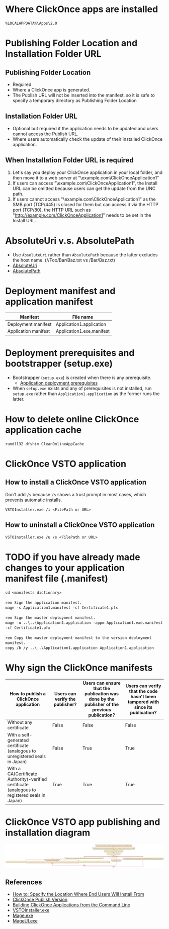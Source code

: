 # Where ClickOnce apps are installed
```batch
%LOCALAPPDATA%\Apps\2.0
```

# Publishing Folder Location and Installation Folder URL

## Publishing Folder Location
* Required
* Where a ClickOnce app is generated.
* The Publish URL will not be inserted into the manifest, so it is safe to specify a temporary directory as Publishing Folder Location

## Installation Folder URL
* Optional but required if the application needs to be updated and users cannot access the Publish URL.
* Where users automatically check the update of their installed ClickOnce application.

## When Installation Folder URL is required
1. Let's say you deploy your ClickOnce application in your local folder, and then move it to a web server at "\\example.com\ClickOnceApplication1"
2. If users can access "\\example.com\ClickOnceApplication1", the Install URL can be omitted because users can get the update from the UNC path.
3. If users cannot access "\\example.com\ClickOnceApplication1" as the SMB port (TCP/445) is closed for them but can access it via the HTTP port (TCP/80), the HTTP URL such as "http://example.com/ClickOnceApplication1" needs to be set in the Install URL.

# AbsoluteUri v.s. AbsolutePath
* Use `AbsoluteUri` rather than `AbsolutePath` because the latter excludes the host name. (//Foo/Bar/Baz.txt vs /Bar/Baz.txt)
* [AbsoluteUri](https://docs.microsoft.com/dotnet/api/system.uri.absoluteuri)
* [AbsolutePath](https://docs.microsoft.com/dotnet/api/system.uri.absolutepath)

# Deployment manifest and application manifest
Manifest|File name
---|---
Deployment manifest|Application1.application
Application manifest|Application1.exe.manifest

# Deployment prerequisites and bootstrapper (setup.exe)
* Bootstrapper (`setup.exe`) is created when there is any prerequisite.
  * [Application deployment prerequisites](https://docs.microsoft.com/visualstudio/deployment/application-deployment-prerequisites)
* When `setup.exe` exists and any of prerequisites is not installed, run `setup.exe` rather than `Application1.application` as the former runs the latter.

# How to delete online ClickOnce application cache
```batch
rundll32 dfshim CleanOnlineAppCache
```

# ClickOnce VSTO application
## How to install a ClickOnce VSTO application
Don't add `/s` because `/s` shows a trust prompt in most cases, which prevents automatic installs.
```batch
VSTOInstaller.exe /i <FilePath or URL>
```

## How to uninstall a ClickOnce VSTO application
```batch
VSTOInstaller.exe /u /s <FilePath or URL>
```

# TODO if you have already made changes to your application manifest file (.manifest)
```batch
cd <manifests dictionary>

rem Sign the application manifest.
mage -s Application1.manifest -cf Certificate1.pfx

rem Sign the master deployment manifest.
mage -u ..\..\Application1.application -appm Application1.exe.manifest -cf Certificate1.pfx

rem Copy the master deployment manifest to the version deployment manifest.
copy /b /y ..\..\Application1.application Application1.application
```

# Why sign the ClickOnce manifests
How to publish a ClickOnce application|Users can verify the publisher?|Users can ensure that the publication was done by the publisher of the previous publication?|Users can verify that the code hasn't been tampered with since its publication?
---|---|---|---
Without any certificate|False|False|False
With a self-generated certificate (analogous to unregistered seals in Japan)|False|True|True
With a CA(Certificate Authority)-verified certificate (analogous to registered seals in Japan)|True|True|True

# ClickOnce VSTO app publishing and installation diagram
![](https://raw.githubusercontent.com/tatsuya-fujisaki/csharp-cheat-sheet/master/Resources/ClickOnceVSTOAppPublishInstall.png)

## References
* [How to: Specify the Location Where End Users Will Install From](https://docs.microsoft.com/en-us/visualstudio/deployment/how-to-specify-the-location-where-end-users-will-install-from)
* [ClickOnce Publish Version](https://docs.microsoft.com/en-us/visualstudio/deployment/how-to-set-the-clickonce-publish-version)
* [Building ClickOnce Applications from the Command Line](https://docs.microsoft.com/en-us/visualstudio/deployment/building-clickonce-applications-from-the-command-line)
* [VSTOInstaller.exe](https://msdn.microsoft.com/en-us/library/bb772078.aspx)
* [Mage.exe](https://docs.microsoft.com/en-us/dotnet/framework/tools/mage-exe-manifest-generation-and-editing-tool)
* [MageUI.exe](https://docs.microsoft.com/en-us/dotnet/framework/tools/mageui-exe-manifest-generation-and-editing-tool-graphical-client)